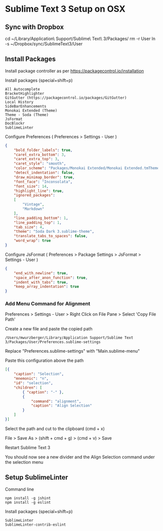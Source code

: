 # Sublime Text 3 Setup on OSX

## Sync with Dropbox
cd ~/Library/Application\ Support/Sublime\ Text\ 3/Packages/
rm -r User
ln -s ~/Dropbox/sync/SublimeText3/User



## Install Packages

Install package controller as per https://packagecontrol.io/installation

Install packages (special+shift+p)

```
All Autocomplete
Bracket​Highlighter
GitGutter (https://packagecontrol.io/packages/GitGutter)
Local History	
SideBarEnhancements
Monokai Extended (Theme)
Theme - Soda (Theme)
JsFormat
DocBlockr
SublimeLinter
```
	
Configure Preferences ( Preferences > Settings - User )
```json
{
	"bold_folder_labels": true,
	"caret_extra_bottom": 3,
	"caret_extra_top": 3,
	"caret_style": "smooth",
	"color_scheme": "Packages/Monokai Extended/Monokai Extended.tmTheme",
	"detect_indentation": false,
	"draw_minimap_border": true,
	"font_face": "Inconsolata",
	"font_size": 14,
	"highlight_line": true,
	"ignored_packages":
	[
		"Vintage",
		"Markdown"
	],
	"line_padding_bottom": 1,
	"line_padding_top": 1,
	"tab_size": 4,
	"theme": "Soda Dark 3.sublime-theme",
	"translate_tabs_to_spaces": false,
	"word_wrap": true
}
```

Configure JsFormat ( Preferences > Package Settings > JsFormat > Settings - User )
```json
{
	"end_with_newline": true,
	"space_after_anon_function": true,
	"indent_with_tabs": true,
	"keep_array_indentation": true
}
```

### Add Menu Command for Alignment

Preferences > Settings - User > Right Click on File Pane > Select 'Copy File Path'

Create a new file and paste the copied path

```
/Users/mwurzberger/Library/Application Support/Sublime Text 3/Packages/User/Preferences.sublime-settings
```

Replace "Preferences.sublime-settings" with "Main.sublime-menu"

Paste this configuration above the path
```json
[{
	"caption": "Selection",
	"mnemonic": "n",
	"id": "selection",
	"children": [
		{ "caption": "-" },
		{
			"command": "alignment",
			"caption": "Align Selection"
		}
	]
}]
```

Select the path and cut to the clipboard (cmd + x)

File > Save As > (shift + cmd + g) > (cmd + v) > Save

Restart Sublime Text 3

You should now see a new divider and the Align Selection command under the selection menu


## Setup SublimeLinter

Command line

    npm install -g jshint
    npm install -g eslint

Install packages (special+shift+p)

    SublimeLinter
    SublimeLinter-contrib-eslint